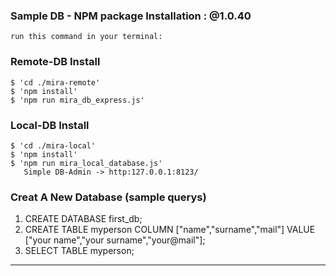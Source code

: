 ### Sample DB - NPM package Installation : @1.0.40

    run this command in your terminal:
### Remote-DB Install
    $ 'cd ./mira-remote'
    $ 'npm install'
    $ 'npm run mira_db_express.js'

### Local-DB Install
    $ 'cd ./mira-local'
    $ 'npm install'    
    $ 'npm run mira_local_database.js'
       Simple DB-Admin -> http:127.0.0.1:8123/
    
### Creat A New Database (sample querys)
   1) CREATE DATABASE first_db;
   2) CREATE TABLE myperson COLUMN ["name","surname","mail"] VALUE ["your name","your surname","your@mail"];
   3) SELECT TABLE myperson; 
---
